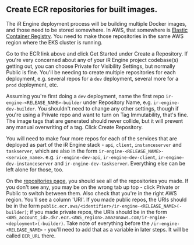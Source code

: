 ## Create ECR repositories for built images.
The iR Engine deployment process will be building multiple Docker images, and those need to be stored somewhere.
In AWS, that somewhere is [Elastic Container Registry](https://us-west-1.console.aws.amazon.com/ecr/get-started).
You need to make those repositories in the same AWS region where the EKS cluster is running.

Go to the ECR link above and click Get Started under Create a Repository. If you're very concerned about any of your
iR Engine project codebase(s) getting out, you can choose Private for Visibility Settings, but normally Public is fine.
You'll be needing to create multiple repositories for each deployment, e.g. several repos for a `dev` deployment,
several more for a `prod` deployment, etc.

Assuming you're first doing a `dev` deployment, name the first repo `ir-engine-<RELEASE_NAME>-builder` under Repository
Name, e.g. `ir-engine-dev-builder`. You shouldn't need to change any other settings, though if you're using a Private 
repo and want to turn on Tag Immutability, that's fine. The image tags that are generated should never collide, but it
will prevent any manual overwriting of a tag. Click Create Repository.

You will need to make four more repos for each of the services that are deployed as part of the iR Engine stack -
`api`, `client`, `instanceserver` and `taskserver`, which are also in the form `ir-engine-<RELEASE_NAME>-<service_name>`.
e.g. `ir-engine-dev-api`, `ir-engine-dev-client`, `ir-engine-dev-instanceserver` and `ir-engine-dev-taskserver`.
Everything else can be left alone for those, too.

On the [repositories page](https://us-west-1.console.aws.amazon.com/ecr/repositories), you should see all of 
the repositories you made. If you don't see any, you may be on the wrong tab up top - click Private or Public to switch
between them. Also check that you're in the right AWS region. You'll see a column 'URI'. If you made public repos,
the URIs should be in the form `public.ecr.aws/<identifier>/ir-engine-<RELEASE_NAME>(-builder)`; if you made private 
repos, the URIs should be in the form `<AWS_account_id>.dkr.ecr.<AWS_region>.amazonaws.com/ir-engine-<deployment>(-builder)`. 
Take note of everything before the `/ir-engine-<RELEASE_NAME>` - you'll need to add that as a variable in later steps.
It will be called `ECR_URL` there.
